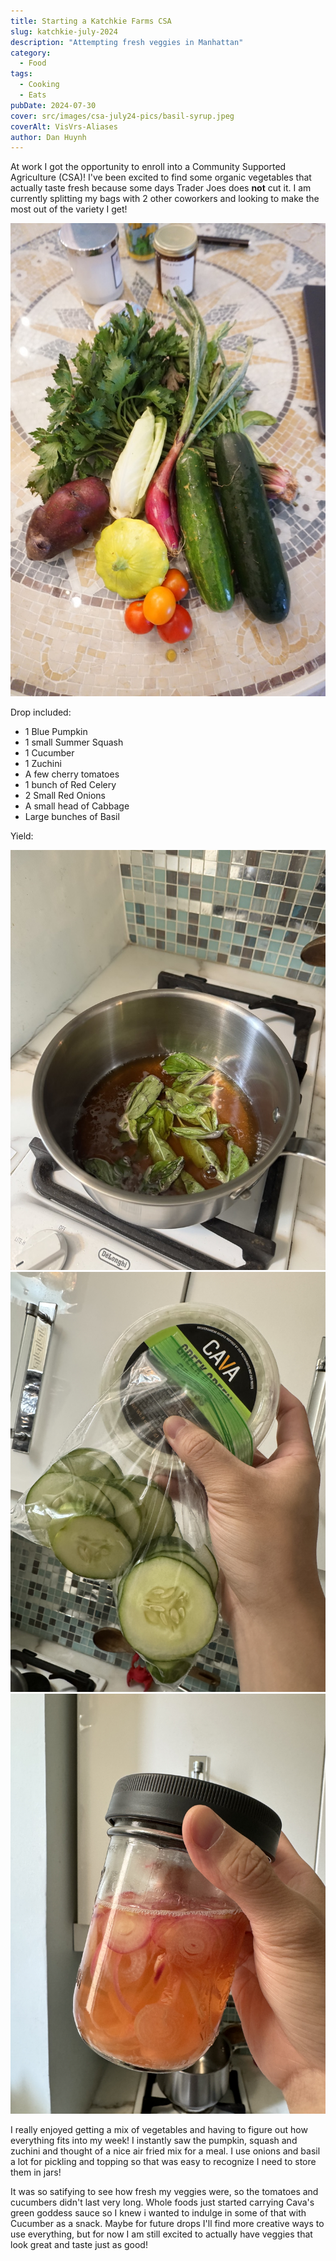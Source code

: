 ```yaml
---
title: Starting a Katchkie Farms CSA
slug: katchkie-july-2024
description: "Attempting fresh veggies in Manhattan"
category:
  - Food
tags:
  - Cooking
  - Eats
pubDate: 2024-07-30
cover: src/images/csa-july24-pics/basil-syrup.jpeg
coverAlt: VisVrs-Aliases
author: Dan Huynh
---
```


At work I got the opportunity to enroll into a Community Supported Agriculture (CSA)! I've been excited to find some organic vegetables that actually taste fresh because some days Trader Joes does **not** cut it. I am currently splitting my bags with 2 other coworkers and looking to make the most out of the variety I get!

![Veggies](src/images/csa-july24-pics/csa-veggies.jpeg)

Drop included: 
- 1 Blue Pumpkin
- 1 small Summer Squash
- 1 Cucumber
- 1 Zuchini 
- A few cherry tomatoes 
- 1 bunch of Red Celery
- 2 Small Red Onions
- A small head of Cabbage 
- Large bunches of Basil

Yield:

![Basil Syrup](src/images/csa-july24-pics/simmer-basil-syrup.jpeg)
![Cukes](src/images/csa-july24-pics/Cukes.jpeg)
![Pickled Onions](src/images/csa-july24-pics/Pickled-onions.jpeg)



I really enjoyed getting a mix of vegetables and having to figure out how everything fits into my week!
I instantly saw the pumpkin, squash and zuchini and thought of a nice air fried mix for a meal. I use onions and 
basil a lot for pickling and topping so that was easy to recognize I need to store them in jars!


It was so satifying to see how fresh my veggies were, so the tomatoes and cucumbers didn't last very long. Whole foods just started carrying
Cava's green goddess sauce so I knew i wanted to indulge in some of that with Cucumber as a snack. Maybe for future drops I'll find more creative ways to use everything, but for now I am still excited to actually have veggies that look great and taste just as good!
